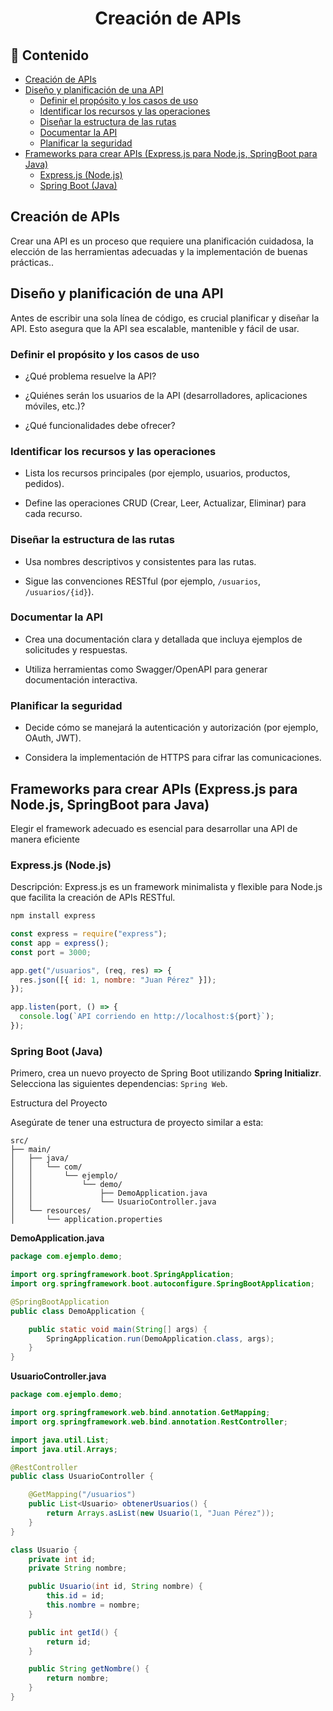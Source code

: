<h1 align="center">Creación de APIs</h1>

<h2>📑 Contenido</h2>

- [Creación de APIs](#creación-de-apis)
- [Diseño y planificación de una API](#diseño-y-planificación-de-una-api)
  - [Definir el propósito y los casos de uso](#definir-el-propósito-y-los-casos-de-uso)
  - [Identificar los recursos y las operaciones](#identificar-los-recursos-y-las-operaciones)
  - [Diseñar la estructura de las rutas](#diseñar-la-estructura-de-las-rutas)
  - [Documentar la API](#documentar-la-api)
  - [Planificar la seguridad](#planificar-la-seguridad)
- [Frameworks para crear APIs (Express.js para Node.js, SpringBoot para Java)](#frameworks-para-crear-apis-expressjs-para-nodejs-springboot-para-java)
  - [Express.js (Node.js)](#expressjs-nodejs)
  - [Spring Boot (Java)](#spring-boot-java)

## Creación de APIs

Crear una API es un proceso que requiere una planificación cuidadosa, la elección de las herramientas adecuadas y la implementación de buenas prácticas..

## Diseño y planificación de una API

Antes de escribir una sola línea de código, es crucial planificar y diseñar la API. Esto asegura que la API sea escalable, mantenible y fácil de usar.

### Definir el propósito y los casos de uso

- ¿Qué problema resuelve la API?

- ¿Quiénes serán los usuarios de la API (desarrolladores, aplicaciones móviles, etc.)?

- ¿Qué funcionalidades debe ofrecer?

### Identificar los recursos y las operaciones

- Lista los recursos principales (por ejemplo, usuarios, productos, pedidos).

- Define las operaciones CRUD (Crear, Leer, Actualizar, Eliminar) para cada recurso.

### Diseñar la estructura de las rutas

- Usa nombres descriptivos y consistentes para las rutas.

- Sigue las convenciones RESTful (por ejemplo, `/usuarios`, `/usuarios/{id}`).

### Documentar la API

- Crea una documentación clara y detallada que incluya ejemplos de solicitudes y respuestas.

- Utiliza herramientas como Swagger/OpenAPI para generar documentación interactiva.

### Planificar la seguridad

- Decide cómo se manejará la autenticación y autorización (por ejemplo, OAuth, JWT).

- Considera la implementación de HTTPS para cifrar las comunicaciones.

## Frameworks para crear APIs (Express.js para Node.js, SpringBoot para Java)

Elegir el framework adecuado es esencial para desarrollar una API de manera eficiente

### Express.js (Node.js)

Descripción: Express.js es un framework minimalista y flexible para Node.js que facilita la creación de APIs RESTful.

```bash
npm install express
```

```javascript
const express = require("express");
const app = express();
const port = 3000;

app.get("/usuarios", (req, res) => {
  res.json([{ id: 1, nombre: "Juan Pérez" }]);
});

app.listen(port, () => {
  console.log(`API corriendo en http://localhost:${port}`);
});
```

### Spring Boot (Java)

Primero, crea un nuevo proyecto de Spring Boot utilizando **Spring Initializr**. Selecciona las siguientes dependencias: `Spring Web`.

Estructura del Proyecto

Asegúrate de tener una estructura de proyecto similar a esta:

```
src/
├── main/
│   ├── java/
│   │   └── com/
│   │       └── ejemplo/
│   │           └── demo/
│   │               ├── DemoApplication.java
│   │               └── UsuarioController.java
│   └── resources/
│       └── application.properties

```

**DemoApplication.java**

```java
package com.ejemplo.demo;

import org.springframework.boot.SpringApplication;
import org.springframework.boot.autoconfigure.SpringBootApplication;

@SpringBootApplication
public class DemoApplication {

    public static void main(String[] args) {
        SpringApplication.run(DemoApplication.class, args);
    }
}

```

**UsuarioController.java**

```java
package com.ejemplo.demo;

import org.springframework.web.bind.annotation.GetMapping;
import org.springframework.web.bind.annotation.RestController;

import java.util.List;
import java.util.Arrays;

@RestController
public class UsuarioController {

    @GetMapping("/usuarios")
    public List<Usuario> obtenerUsuarios() {
        return Arrays.asList(new Usuario(1, "Juan Pérez"));
    }
}

class Usuario {
    private int id;
    private String nombre;

    public Usuario(int id, String nombre) {
        this.id = id;
        this.nombre = nombre;
    }

    public int getId() {
        return id;
    }

    public String getNombre() {
        return nombre;
    }
}

```
